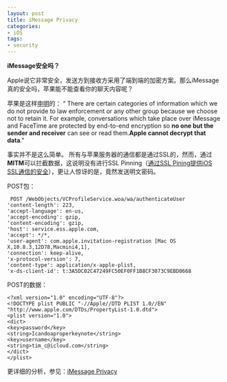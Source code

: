 ```yaml
---
layout: post  
title: iMessage Privacy
categories:  
- iOS  
tags:    
- security
---   
```

 
**iMessage安全吗？**

Apple说它非常安全，发送方到接收方采用了端到端的加密方案。那么iMessage真的安全吗，苹果能不能查看你的聊天内容呢？

苹果是这样[申明](https://www.apple.com/apples-commitment-to-customer-privacy/)的：
“ There are certain categories of information which we do not provide to law enforcement or any other group because we choose not to retain it. For example, conversations which take place over iMessage and FaceTime are protected by end-to-end encryption so **no one but the sender and receiver** can see or read them.**Apple cannot decrypt that data**.”


事实并不是这么简单。
所有与苹果服务器的通信都是通过SSL的，然而，通过**MITM**可以拦截数据，这说明没有进行SSL Pinning（[通过SSL Pining提供iOS SSL通信的安全](http://wufawei.com/2013/05/SSL-Pining/)），更让人惊讶的是，竟然发送明文密码。

POST包：   

     POST /WebObjects/VCProfileService.woa/wa/authenticateUser
    'content-length': 223,
    'accept-language': en-us,
    'accept-encoding': gzip,
    'content-encoding': gzip,
    'host': service.ess.apple.com,
    'accept': */*,
    'user-agent': com.apple.invitation-registration [Mac OS X,10.8.3,12D78,Macmini4,1],
    'connection': keep-alive,
    'x-protocol-version': 7,
    'content-type': application/x-apple-plist,
    'x-ds-client-id': t:3A5DC02C47249FC50EF0FF1B8CF3073C9EBD0668

POST的数据：

    <?xml version="1.0" encoding="UTF-8"?>
    <!DOCTYPE plist PUBLIC "-//Apple//DTD PLIST 1.0//EN" "http://www.apple.com/DTDs/PropertyList-1.0.dtd">
    <plist version="1.0">
    <dict>
    <key>password</key>
    <string>Icandoaproperkeynote</string>
    <key>username</key>
    <string>tim_c@icloud.com</string>
    </dict>
    </plist>

更详细的分析，参见：[iMessage Privacy](http://blog.quarkslab.com/imessage-privacy.html)